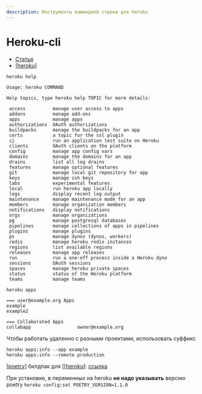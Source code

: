 ```yaml
---
description: Инструменты командной строки для heroku
---
```

# Heroku-cli

- [Статья](https://devcenter.heroku.com/articles/using-the-cli)
- [[heroku]]

`heroku help`

```shell
Usage: heroku COMMAND

Help topics, type heroku help TOPIC for more details:

 access          manage user access to apps
 addons          manage add-ons
 apps            manage apps
 authorizations  OAuth authorizations
 buildpacks      manage the buildpacks for an app
 certs           a topic for the ssl plugin
 ci              run an application test suite on Heroku
 clients         OAuth clients on the platform
 config          manage app config vars
 domains         manage the domains for an app
 drains          list all log drains
 features        manage optional features
 git             manage local git repository for app
 keys            manage ssh keys
 labs            experimental features
 local           run heroku app locally
 logs            display recent log output
 maintenance     manage maintenance mode for an app
 members         manage organization members
 notifications   display notifications
 orgs            manage organizations
 pg              manage postgresql databases
 pipelines       manage collections of apps in pipelines
 plugins         manage plugins
 ps              manage dynos (dynos, workers)
 redis           manage heroku redis instances
 regions         list available regions
 releases        manage app releases
 run             run a one-off process inside a Heroku dyno
 sessions        OAuth sessions
 spaces          manage heroku private spaces
 status          status of the Heroku platform
 teams           manage teams
```

`heroku apps`

```shell
=== user@example.org Apps
example
example2

=== Collaborated Apps
collabapp                 owner@example.org
```

Чтобы работать удаленно с разными проектами, использовать суффикс

```shell
heroku apps:info --app example
heroku apps:info --remote production
```

[[poetry]] билдпак для [[[heroku]]: [ссылка](https://elements.heroku.com/buildpacks/moneymeets/python-poetry-buildpack)

При установке, в переменных на heroku **не надо указывать** версию poetry `heroku config:set POETRY_VERSION=1.1.0`

[//begin]: # "Autogenerated link references for markdown compatibility"
[heroku]: ../lists/heroku "Heroku основная статья"
[poetry]: poetry "Poetry"
[//end]: # "Autogenerated link references"